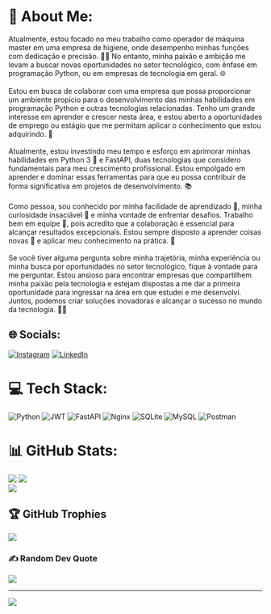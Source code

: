 # 💫 About Me:
Atualmente, estou focado no meu trabalho como operador de máquina master em uma empresa de higiene, onde desempenho minhas funções com dedicação e precisão. 👨‍🔧 No entanto, minha paixão e ambição me levam a buscar novas oportunidades no setor tecnológico, com ênfase em programação Python, ou em empresas de tecnologia em geral. 🌐<br><br>Estou em busca de colaborar com uma empresa que possa proporcionar um ambiente propício para o desenvolvimento das minhas habilidades em programação Python e outras tecnologias relacionadas. Tenho um grande interesse em aprender e crescer nesta área, e estou aberto a oportunidades de emprego ou estágio que me permitam aplicar o conhecimento que estou adquirindo. 🚀<br><br>Atualmente, estou investindo meu tempo e esforço em aprimorar minhas habilidades em Python 3 🐍 e FastAPI, duas tecnologias que considero fundamentais para meu crescimento profissional. Estou empolgado em aprender e dominar essas ferramentas para que eu possa contribuir de forma significativa em projetos de desenvolvimento. 📚<br><br>Como pessoa, sou conhecido por minha facilidade de aprendizado 🧠, minha curiosidade insaciável 🧐 e minha vontade de enfrentar desafios. Trabalho bem em equipe 👥, pois acredito que a colaboração é essencial para alcançar resultados excepcionais. Estou sempre disposto a aprender coisas novas 🌱 e aplicar meu conhecimento na prática. 💪<br><br>Se você tiver alguma pergunta sobre minha trajetória, minha experiência ou minha busca por oportunidades no setor tecnológico, fique à vontade para me perguntar. Estou ansioso para encontrar empresas que compartilhem minha paixão pela tecnologia e estejam dispostas a me dar a primeira oportunidade para ingressar na área em que estudei e me desenvolvi. Juntos, podemos criar soluções inovadoras e alcançar o sucesso no mundo da tecnologia. 🤝🌟


## 🌐 Socials:
[![Instagram](https://img.shields.io/badge/Instagram-%23E4405F.svg?logo=Instagram&logoColor=white)]([https://instagram.com/kauan](https://instagram.com/k.scunha?igshid=OGQ5ZDc2ODk2ZA==)) [![LinkedIn](https://img.shields.io/badge/LinkedIn-%230077B5.svg?logo=linkedin&logoColor=white)]([https://linkedin.com/in/kauan](https://www.linkedin.com/in/kauansantosdacunha)) 

# 💻 Tech Stack:
![Python](https://img.shields.io/badge/python-3670A0?style=for-the-badge&logo=python&logoColor=ffdd54) ![JWT](https://img.shields.io/badge/JWT-black?style=for-the-badge&logo=JSON%20web%20tokens) ![FastAPI](https://img.shields.io/badge/FastAPI-005571?style=for-the-badge&logo=fastapi) ![Nginx](https://img.shields.io/badge/nginx-%23009639.svg?style=for-the-badge&logo=nginx&logoColor=white) ![SQLite](https://img.shields.io/badge/sqlite-%2307405e.svg?style=for-the-badge&logo=sqlite&logoColor=white) ![MySQL](https://img.shields.io/badge/mysql-%2300f.svg?style=for-the-badge&logo=mysql&logoColor=white) ![Postman](https://img.shields.io/badge/Postman-FF6C37?style=for-the-badge&logo=postman&logoColor=white)
# 📊 GitHub Stats:
![](https://github-readme-stats.vercel.app/api?username=KauanSantosCunha&theme=dark&hide_border=false&include_all_commits=true&count_private=true) ![](https://github-readme-streak-stats.herokuapp.com/?user=KauanSantosCunha&theme=dark&hide_border=false)<br/>
![](https://github-readme-stats.vercel.app/api/top-langs/?username=KauanSantosCunha&theme=dark&hide_border=false&include_all_commits=true&count_private=true&layout=compact)

## 🏆 GitHub Trophies
![](https://github-profile-trophy.vercel.app/?username=KauanSantosCunha&theme=radical&no-frame=false&no-bg=true&margin-w=4)

### ✍️ Random Dev Quote
![](https://quotes-github-readme.vercel.app/api?type=horizontal&theme=radical)

---
[![](https://visitcount.itsvg.in/api?id=KauanSantosCunha&icon=0&color=0)](https://visitcount.itsvg.in)


  
<!-- Proudly created with GPRM ( https://gprm.itsvg.in ) -->
